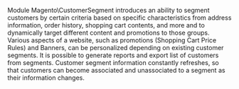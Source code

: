 Module Magento\CustomerSegment introduces an ability to segment customers by certain criteria based on specific characteristics from address information, order history, shopping cart contents, and more and to dynamically target different content and promotions to those groups.
Various aspects of a website, such as promotions (Shopping Cart Price Rules) and Banners, can be personalized depending on existing customer segments. It is possible to generate reports and export list of customers from segments.
Customer segment information constantly refreshes, so that customers can become associated and unassociated to a segment as their information changes.
